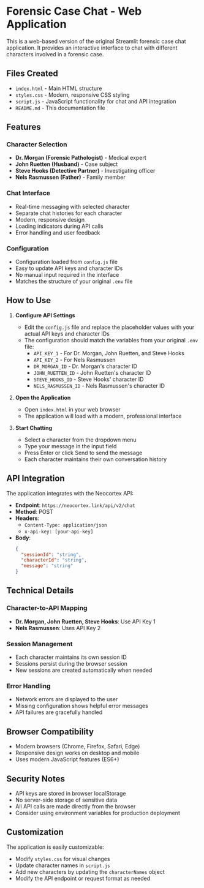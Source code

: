 # Forensic Case Chat - Web Application

This is a web-based version of the original Streamlit forensic case chat application. It provides an interactive interface to chat with different characters involved in a forensic case.

## Files Created

- `index.html` - Main HTML structure
- `styles.css` - Modern, responsive CSS styling
- `script.js` - JavaScript functionality for chat and API integration
- `README.md` - This documentation file

## Features

### Character Selection
- **Dr. Morgan (Forensic Pathologist)** - Medical expert
- **John Ruetten (Husband)** - Case subject
- **Steve Hooks (Detective Partner)** - Investigating officer
- **Nels Rasmussen (Father)** - Family member

### Chat Interface
- Real-time messaging with selected character
- Separate chat histories for each character
- Modern, responsive design
- Loading indicators during API calls
- Error handling and user feedback

### Configuration
- Configuration loaded from `config.js` file
- Easy to update API keys and character IDs
- No manual input required in the interface
- Matches the structure of your original `.env` file

## How to Use

1. **Configure API Settings**
   - Edit the `config.js` file and replace the placeholder values with your actual API keys and character IDs
   - The configuration should match the variables from your original `.env` file:
     - `API_KEY_1` - For Dr. Morgan, John Ruetten, and Steve Hooks
     - `API_KEY_2` - For Nels Rasmussen
     - `DR_MORGAN_ID` - Dr. Morgan's character ID
     - `JOHN_RUETTEN_ID` - John Ruetten's character ID
     - `STEVE_HOOKS_ID` - Steve Hooks' character ID
     - `NELS_RASMUSSEN_ID` - Nels Rasmussen's character ID

2. **Open the Application**
   - Open `index.html` in your web browser
   - The application will load with a modern, professional interface

3. **Start Chatting**
   - Select a character from the dropdown menu
   - Type your message in the input field
   - Press Enter or click Send to send the message
   - Each character maintains their own conversation history

## API Integration

The application integrates with the Neocortex API:
- **Endpoint**: `https://neocortex.link/api/v2/chat`
- **Method**: POST
- **Headers**: 
  - `Content-Type: application/json`
  - `x-api-key: [your-api-key]`
- **Body**: 
  ```json
  {
    "sessionId": "string",
    "characterId": "string", 
    "message": "string"
  }
  ```

## Technical Details

### Character-to-API Mapping
- **Dr. Morgan, John Ruetten, Steve Hooks**: Use API Key 1
- **Nels Rasmussen**: Uses API Key 2

### Session Management
- Each character maintains its own session ID
- Sessions persist during the browser session
- New sessions are created automatically when needed

### Error Handling
- Network errors are displayed to the user
- Missing configuration shows helpful error messages
- API failures are gracefully handled

## Browser Compatibility

- Modern browsers (Chrome, Firefox, Safari, Edge)
- Responsive design works on desktop and mobile
- Uses modern JavaScript features (ES6+)

## Security Notes

- API keys are stored in browser localStorage
- No server-side storage of sensitive data
- All API calls are made directly from the browser
- Consider using environment variables for production deployment

## Customization

The application is easily customizable:
- Modify `styles.css` for visual changes
- Update character names in `script.js`
- Add new characters by updating the `characterNames` object
- Modify the API endpoint or request format as needed
